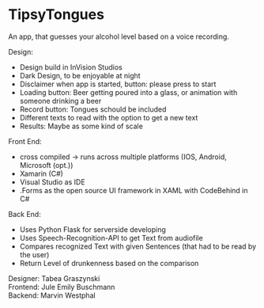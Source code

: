 # TipsyTongues
An app, that guesses your alcohol level based on a voice recording.

Design:
- Design build in InVision Studios 
- Dark Design, to be enjoyable at night
- Disclaimer when app is started, button: please press to start 
- Loading button: Beer getting poured into a glass, or animation with someone drinking a beer
- Record button: Tongues schould be included
- Different texts to read with the option to get a new text
- Results: Maybe as some kind of scale


Front End:
- cross compiled -> runs across multiple platforms (IOS, Android, Microsoft (opt.))
- Xamarin (C#)
- Visual Studio as IDE
- .Forms as the open source UI framework in XAML with CodeBehind in C#


Back End:
- Uses Python Flask for serverside developing
- Uses Speech-Recognition-API to get Text from audiofile
- Compares recognized Text with given Sentences (that had to be read by the user)
- Return Level of drunkenness based on the comparison


Designer: Tabea Graszynski</br>
Frontend: Jule Emily Buschmann</br>
Backend: Marvin Westphal</br>
